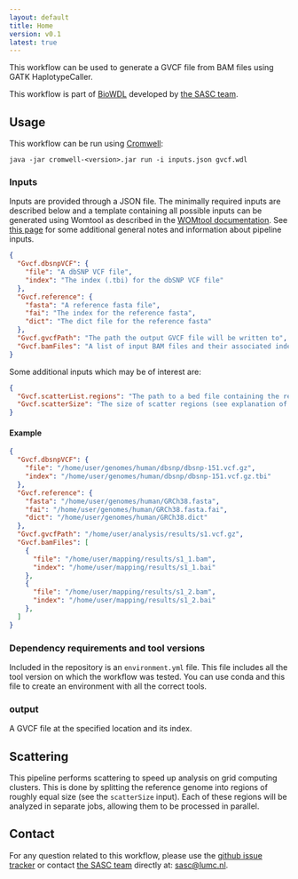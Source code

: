 ```yaml
---
layout: default
title: Home
version: v0.1
latest: true
---
```


This workflow can be used to generate a GVCF file from BAM files using
GATK HaplotypeCaller.

This workflow is part of [BioWDL](https://biowdl.github.io/)
developed by [the SASC team](http://sasc.lumc.nl/).

## Usage
This workflow can be run using
[Cromwell](http://cromwell.readthedocs.io/en/stable/):
```
java -jar cromwell-<version>.jar run -i inputs.json gvcf.wdl
```

### Inputs
Inputs are provided through a JSON file. The minimally required inputs are
described below and a template containing all possible inputs can be generated
using Womtool as described in the
[WOMtool documentation](http://cromwell.readthedocs.io/en/stable/WOMtool/).
See [this page](/inputs.html) for some additional general notes and information
about pipeline inputs.

```json
{
  "Gvcf.dbsnpVCF": {
    "file": "A dbSNP VCF file",
    "index": "The index (.tbi) for the dbSNP VCF file"
  },
  "Gvcf.reference": {
    "fasta": "A reference fasta file",
    "fai": "The index for the reference fasta",
    "dict": "The dict file for the reference fasta"
  },
  "Gvcf.gvcfPath": "The path the output GVCF file will be written to",
  "Gvcf.bamFiles": "A list of input BAM files and their associated indexes"
}
```

Some additional inputs which may be of interest are:
```json
{
  "Gvcf.scatterList.regions": "The path to a bed file containing the regions for which variant calling will be performed",
  "Gvcf.scatterSize": "The size of scatter regions (see explanation of scattering below), defaults to 10,000,000",
}

```

#### Example
```json
{
  "Gvcf.dbsnpVCF": {
    "file": "/home/user/genomes/human/dbsnp/dbsnp-151.vcf.gz",
    "index": "/home/user/genomes/human/dbsnp/dbsnp-151.vcf.gz.tbi"
  },
  "Gvcf.reference": {
    "fasta": "/home/user/genomes/human/GRCh38.fasta",
    "fai": "/home/user/genomes/human/GRCh38.fasta.fai",
    "dict": "/home/user/genomes/human/GRCh38.dict"
  },
  "Gvcf.gvcfPath": "/home/user/analysis/results/s1.vcf.gz",
  "Gvcf.bamFiles": [
    {
      "file": "/home/user/mapping/results/s1_1.bam",
      "index": "/home/user/mapping/results/s1_1.bai"
    },
    {
      "file": "/home/user/mapping/results/s1_2.bam",
      "index": "/home/user/mapping/results/s1_2.bai"
    },
  ]
}
```

### Dependency requirements and tool versions
Included in the repository is an `environment.yml` file. This file includes
all the tool version on which the workflow was tested. You can use conda and
this file to create an environment with all the correct tools.

### output
A GVCF file at the specified location and its index.

## Scattering
This pipeline performs scattering to speed up analysis on grid computing
clusters. This is done by splitting the reference genome into regions of
roughly equal size (see the `scatterSize` input). Each of these regions will be
analyzed in separate jobs, allowing them to be processed in parallel.

## Contact
<p>
  <!-- Obscure e-mail address for spammers -->
For any question related to this workflow, please use the
<a href='https://github.com/biowdl/bam-to-gvcf/issues'>github issue tracker</a>
or contact
 <a href='http://sasc.lumc.nl/'>the SASC team</a> directly at: <a href='&#109;&#97;&#105;&#108;&#116;&#111;&#58;&#115;&#97;&#115;&#99;&#64;&#108;&#117;&#109;&#99;&#46;&#110;&#108;'>
&#115;&#97;&#115;&#99;&#64;&#108;&#117;&#109;&#99;&#46;&#110;&#108;</a>.
</p>
